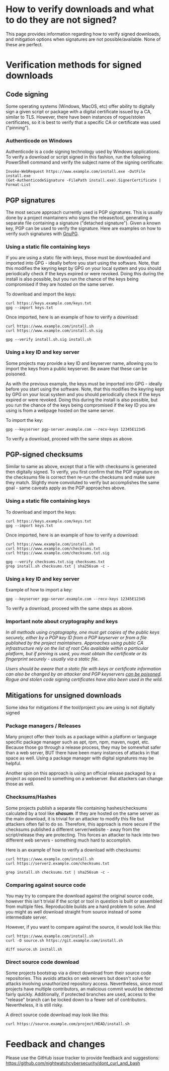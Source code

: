 # How to verify downloads and what to do they are not signed?
This page provides information regarding how to verify signed downloads, and mitigation options when signatures
are not possible/available. None of these are perfect.

# Verification methods for signed downloads
## Code signing
Some operating systems (Windows, MacOS, etc) offer ability to digitally sign a given script or package with
a digital certificate issued by a CA, similar to TLS. However, there have been instances of 
rogue/stolen certificates, so it is best to verify that a specific CA or certificate was used ("pinning").

### Authenticode on Windows
Authenticode is a code signing technology used by Windows applications. To verify a download or script signed
in this fashion, run the following PowerShell command and verify the subject name of the signing certificate:
```
Invoke-WebRequest https://www.example.com/install.exe -OutFile install.exe
(Get-AuthenticodeSignature -FilePath install.exe).SignerCertificate | Format-List
```

## PGP signatures
The most secure approach currently used is PGP signatures. This is usually done by a project maintainers who signs
the release/tool, generating a separate file containing a signature ("detached signature"). Given a known key,
PGP can be used to verify the signature. Here are examples on how to verify such signatures
with [GnuPG](https://www.gnupg.org/).

### Using a static file containing keys
If you are using a static file with keys, those must be downloaded and imported into GPG - ideally before
you start using the software. Note, that this modifies the keyring kept by GPG on your local system and you should
periodically check if the keys expired or were revoked. Doing this during the install is also possible, but you
run the chance of the keys being compromised if they are hosted on the same server.

To download and import the keys:
```
curl https://keys.example.com/keys.txt
gpg --import keys.txt
```

Once imported, here is an example of how to verify a download:
```
curl https://www.example.com/install.sh
curl https://www.example.com/install.sh.sig

gpg --verify install.sh.sig install.sh
```

### Using a key ID and key server
Some projects may provide a key ID and keyserver name, allowing you to import the keys from a public
keyserver. Be aware that these can be poisoned.

As with the previous example, the keys must be imported into GPG - ideally before
you start using the software. Note, that this modifies the keyring kept by GPG on your local system and you should
periodically check if the keys expired or were revoked. Doing this during the install is also possible, but you
run the chance of the keys being compromised if the key ID you are using is from a webpage hosted on the 
same server.

To import the key:
```
gpg --keyserver pgp-server.example.com --recv-keys 12345E12345
```

To verify a download, proceed with the same steps as above.

## PGP-signed checksums
Similar to same as above, except that a file with checksums is generated then digitally signed.
To verify, you first confirm that the PGP signature on the checksums file is correct then re-run
the checksums and make sure they match. Slightly more convoluted to verify but accomplishes
the same goal - same caveats apply as the PGP approaches above.

### Using a static file containing keys

To download and import the keys:
```
curl https://keys.example.com/keys.txt
gpg --import keys.txt
```

Once imported, here is an example of how to verify a download:
```
curl https://www.example.com/install.sh
curl https://www.example.com/checksums.txt
curl https://www.example.com/checksums.txt.sig

gpg --verify checksums.txt.sig checksums.txt
grep install.sh checksums.txt | sha256sum -c -
```

### Using a key ID and key server

Example of how to import a key:
```
gpg --keyserver pgp-server.example.com --recv-keys 12345E12345
```

To verify a download, proceed with the same steps as above.

### Important note about cryptography and keys
_In all methods using cryptography, one must get copies of the public keys securely, either by a PGP key ID from a PGP
keyserver  or from a file published by the project maintainers. Approaches using public CA infrastructure rely
on the list of root CAs available within a particular platform, but if pinning is used, you must obtain
the certificate or its fingerprint securely - usually via a static file._

_Users should be aware that a static file with keys or certificate information can also be changed
by an attacker and PGP 
keyservers [can be poisoned](https://gist.github.com/rjhansen/67ab921ffb4084c865b3618d6955275f). Rogue
and stolen code signing certificates have also been used in the wild._

## Mitigations for unsigned downloads
Some idea for mitigations if the tool/project you are using is not digitally signed

### Package managers / Releases
Many project offer their tools as a package within a platform or language specific package manager
such as apt, rpm, npm, maven, nuget, etc. Because those go through a release process, they may be somewhat safer
than a web server, BUT there have been many instances of attacks in that space as well. Using a package
manager with digital signatures may be helpful.

Another spin on this approach is using an official release packaged by a project as opposed to something on
a webserver. But attackers can change those as well.

### Checksums/Hashes
Some projects publish a separate file containing hashes/checksums calculated by a tool like ***shasum***.
If they are hosted on the same server as the main download, it is trivial for an attacker to modify this file
but attackers often fail to do so. Therefore, this approach is more secure if the checksums published
a different server/website - away from the script/release they are protecting. This forces an attacker to
hack into two different web servers - something much hard to accomplish.

Here is an example of how to verify a download with checksums:
```
curl https://www.example.com/install.sh
curl https://server2.example.com/checksums.txt

grep install.sh checksums.txt | sha256sum -c -
```

### Comparing against source code
You may try to compare the download against the original source code, however this isn't trivial if the script
or tool in question is built or assembled from multiple files. Reproducible builds are a hard problem to solve.
And you might as well download straight from source instead of some intermediate server.

However, if you want to compare against the source, it would look like this:
```
curl https://www.example.com/install.sh
curl -O source.sh https://git.example.com/install.sh

diff source.sh install.sh
```

### Direct source code download
Some projects bootstrap via a direct download from their source code repositories. This avoids attacks on web
servers but doesn't solve for attacks involving unauthorized repository access. Nevertheless, since most
projects have multiple contributors, an malicious commit would be detected  fairly quickly. Additionally,
if protected branches are used, access to the "release" branch can be locked down to a fewer set of contributors.
Nevertheless, it is still risky.

A direct source code download may look like this:
```
curl https://source.example.com/project/HEAD/install.sh
```
     
# Feedback and changes
Please use the GitHub issue tracker to provide feedback and suggestions:
https://github.com/nightwatchcybersecurity/dont_curl_and_bash